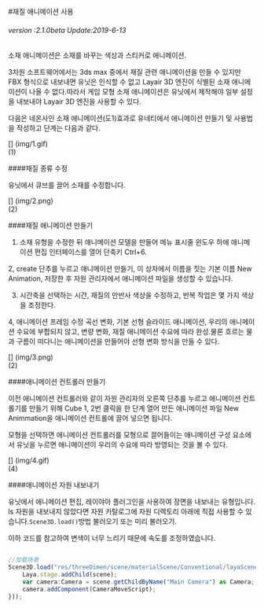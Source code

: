 #재질 애니메이션 사용

###### *version :2.1.0beta   Update:2019-6-13*

소재 애니메이션은 소재를 바꾸는 색상과 스티커로 애니메이션.

3차원 소프트웨어에서는 3ds max 중에서 재질 관련 애니메이션을 만들 수 있지만 FBX 형식으로 내보내면 유닛은 인식할 수 없고 Layair 3D 엔진이 식별된 소재 애니메이션이 나올 수 없다.따라서 게임 모형 소재 애니메이션은 유닛에서 제작해야 일부 설정을 내보내야 Layair 3D 엔진을 사용할 수 있다.

다음은 네온사인 소재 애니메이션(도1)효과로 유네티에서 애니메이션 만들기 및 사용법을 작성하고 단계는 다음과 같다.

[] (img/1.gif)<br>(1)

####재질 종류 수정

유닛에서 큐브를 끌어 소재를 수정합니다.

[] (img/2.png)<br>(2)

####재질 애니메이션 만들기

1. 소재 유형을 수정한 뒤 애니메이션 모델을 만들어 메뉴 표시줄 윈도우 하에 애니메이션 편집 인터페이스를 열어 단축키 Ctrl+6.

2, create 단추를 누르고 애니메이션 만들기, 이 상자에서 이름을 짓는 기본 이름 New Animation, 저장한 후 자원 관리자에서 애니메이션 파일을 생성할 수 있습니다.

3. 시간축을 선택하는 시간, 재질의 만반사 색상을 수정하고, 반복 작업은 몇 가지 색상을 조정한다.

4, 애니메이션 프레임 수정 곡선 변화, 기본 선형 슬라이드 애니메이션, 우리의 애니메이션 수요에 부합되지 않고, 변량 변화, 재질 애니메이션 수요에 따라 완성.물론 흐르는 물과 구름이 떠다니는 애니메이션을 만들어야 선형 변화 방식을 만들 수 있다.

[] (img/3.png)<br>(2)

####애니메이션 컨트롤러 만들기

이전 애니메이션 컨트롤러와 같이 자원 관리자의 오른쪽 단추를 누르고 애니메이션 컨트롤기를 만들기 위해 Cube 1, 2번 클릭을 한 단계 열어 만든 애니메이션 파일 New Animmation을 애니메이션 컨트롤에 끌어 넣으면 됩니다.

모형을 선택하면 애니메이션 컨트롤러를 모형으로 끌어들이는 애니메이션 구성 요소에서 유닛을 누르면 애니메이션이 우리의 수요에 따라 방영되는 것을 볼 수 있다.

[] (img/4.gif)<br>(4)

####애니메이션 자원 내보내기

유닛에서 애니메이션 편집, 레이야아 플러그인을 사용하여 장면을 내보내는 유형입니다. ls 자원을 내보내지 않았다면 자원 카탈로그에 자원 디렉토리 아래에 직접 사용할 수 있습니다.`Scene3D.load()`방법 불러오기 또는 미리 불러오기.

이하 코드를 참고하여 변색이 너무 느리기 때문에 속도를 조정하였습니다.


```typescript

//加载场景
Scene3D.load("res/threeDimen/scene/materialScene/Conventional/layaScene.ls", Handler.create(this, function(scene:Scene3D):void {
    Laya.stage.addChild(scene);
    var camera:Camera = scene.getChildByName("Main Camera") as Camera;
    camera.addComponent(CameraMoveScript);
}));

```


